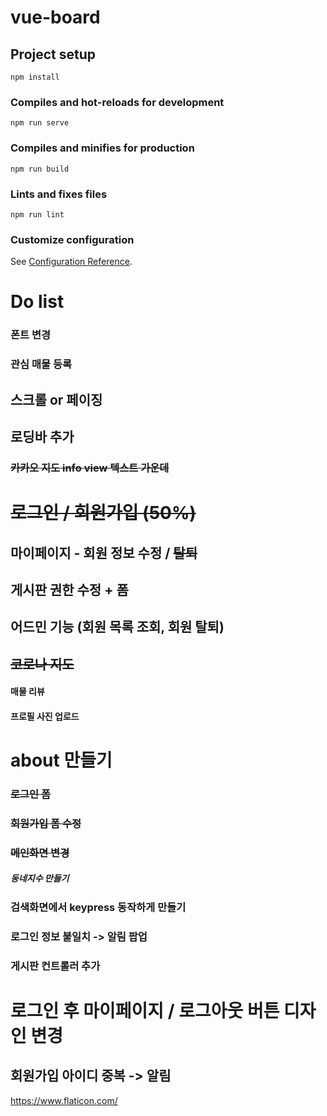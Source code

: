 # vue-board

## Project setup

```
npm install
```

### Compiles and hot-reloads for development

```
npm run serve
```

### Compiles and minifies for production

```
npm run build
```

### Lints and fixes files

```
npm run lint
```

### Customize configuration

See [Configuration Reference](https://cli.vuejs.org/config/).

# Do list

### 폰트 변경

### 관심 매물 등록

## 스크롤 or 페이징

## 로딩바 추가

### ~~카카오 지도 info view 텍스트 가운데~~

# ~~로그인 / 회원가입 (50%)~~

## 마이페이지 - 회원 정보 수정 / ~~탈퇴~~

## 게시판 권한 수정 + 폼

## 어드민 기능 (회원 목록 조회, 회원 탈퇴)

## ~~코로나 지도~~

#### 매물 리뷰

#### 프로필 사진 업로드

# about 만들기

### ~~로그인 폼~~

### ~~회원가입 폼 수정~~

### ~~메인화면 변경~~

##### 동네지수 만들기

### 검색화면에서 keypress 동작하게 만들기

### 로그인 정보 불일치 -> 알림 팝업

### 게시판 컨트롤러 추가

# 로그인 후 마이페이지 / 로그아웃 버튼 디자인 변경

## 회원가입 아이디 중복 -> 알림

https://www.flaticon.com/

